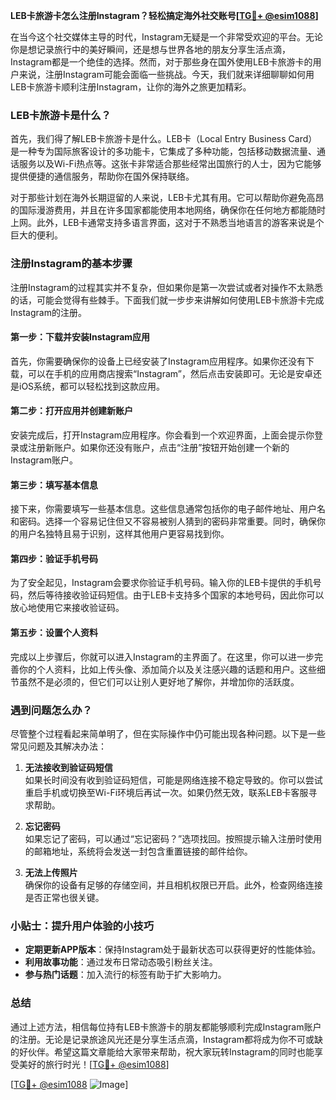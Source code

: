 **LEB卡旅游卡怎么注册Instagram？轻松搞定海外社交账号[[TG💪+ @esim1088](https://t.me/s/esim1088)]**

在当今这个社交媒体主导的时代，Instagram无疑是一个非常受欢迎的平台。无论你是想记录旅行中的美好瞬间，还是想与世界各地的朋友分享生活点滴，Instagram都是一个绝佳的选择。然而，对于那些身在国外使用LEB卡旅游卡的用户来说，注册Instagram可能会面临一些挑战。今天，我们就来详细聊聊如何用LEB卡旅游卡顺利注册Instagram，让你的海外之旅更加精彩。

### LEB卡旅游卡是什么？

首先，我们得了解LEB卡旅游卡是什么。LEB卡（Local Entry Business Card）是一种专为国际旅客设计的多功能卡，它集成了多种功能，包括移动数据流量、通话服务以及Wi-Fi热点等。这张卡非常适合那些经常出国旅行的人士，因为它能够提供便捷的通信服务，帮助你在国外保持联络。

对于那些计划在海外长期逗留的人来说，LEB卡尤其有用。它可以帮助你避免高昂的国际漫游费用，并且在许多国家都能使用本地网络，确保你在任何地方都能随时上网。此外，LEB卡通常支持多语言界面，这对于不熟悉当地语言的游客来说是个巨大的便利。

### 注册Instagram的基本步骤

注册Instagram的过程其实并不复杂，但如果你是第一次尝试或者对操作不太熟悉的话，可能会觉得有些棘手。下面我们就一步步来讲解如何使用LEB卡旅游卡完成Instagram的注册。

#### 第一步：下载并安装Instagram应用

首先，你需要确保你的设备上已经安装了Instagram应用程序。如果你还没有下载，可以在手机的应用商店搜索“Instagram”，然后点击安装即可。无论是安卓还是iOS系统，都可以轻松找到这款应用。

#### 第二步：打开应用并创建新账户

安装完成后，打开Instagram应用程序。你会看到一个欢迎界面，上面会提示你登录或注册新账户。如果你还没有账户，点击“注册”按钮开始创建一个新的Instagram账户。

#### 第三步：填写基本信息

接下来，你需要填写一些基本信息。这些信息通常包括你的电子邮件地址、用户名和密码。选择一个容易记住但又不容易被别人猜到的密码非常重要。同时，确保你的用户名独特且易于识别，这样其他用户更容易找到你。

#### 第四步：验证手机号码

为了安全起见，Instagram会要求你验证手机号码。输入你的LEB卡提供的手机号码，然后等待接收验证码短信。由于LEB卡支持多个国家的本地号码，因此你可以放心地使用它来接收验证码。

#### 第五步：设置个人资料

完成以上步骤后，你就可以进入Instagram的主界面了。在这里，你可以进一步完善你的个人资料，比如上传头像、添加简介以及关注感兴趣的话题和用户。这些细节虽然不是必须的，但它们可以让别人更好地了解你，并增加你的活跃度。

### 遇到问题怎么办？

尽管整个过程看起来简单明了，但在实际操作中仍可能出现各种问题。以下是一些常见问题及其解决办法：

1. **无法接收到验证码短信**  
   如果长时间没有收到验证码短信，可能是网络连接不稳定导致的。你可以尝试重启手机或切换至Wi-Fi环境后再试一次。如果仍然无效，联系LEB卡客服寻求帮助。

2. **忘记密码**  
   如果忘记了密码，可以通过“忘记密码？”选项找回。按照提示输入注册时使用的邮箱地址，系统将会发送一封包含重置链接的邮件给你。

3. **无法上传照片**  
   确保你的设备有足够的存储空间，并且相机权限已开启。此外，检查网络连接是否正常也很关键。

### 小贴士：提升用户体验的小技巧

- **定期更新APP版本**：保持Instagram处于最新状态可以获得更好的性能体验。
- **利用故事功能**：通过发布日常动态吸引粉丝关注。
- **参与热门话题**：加入流行的标签有助于扩大影响力。

### 总结

通过上述方法，相信每位持有LEB卡旅游卡的朋友都能够顺利完成Instagram账户的注册。无论是记录旅途风光还是分享生活点滴，Instagram都将成为你不可或缺的好伙伴。希望这篇文章能给大家带来帮助，祝大家玩转Instagram的同时也能享受美好的旅行时光！[[TG💪+ @esim1088](https://t.me/s/esim1088)]

[[TG💪+ @esim1088](https://t.me/s/esim1088) ![Image](https://i.postimg.cc/4NQfJmqS/Snipaste-2025-05-13-00-14-12.png)]